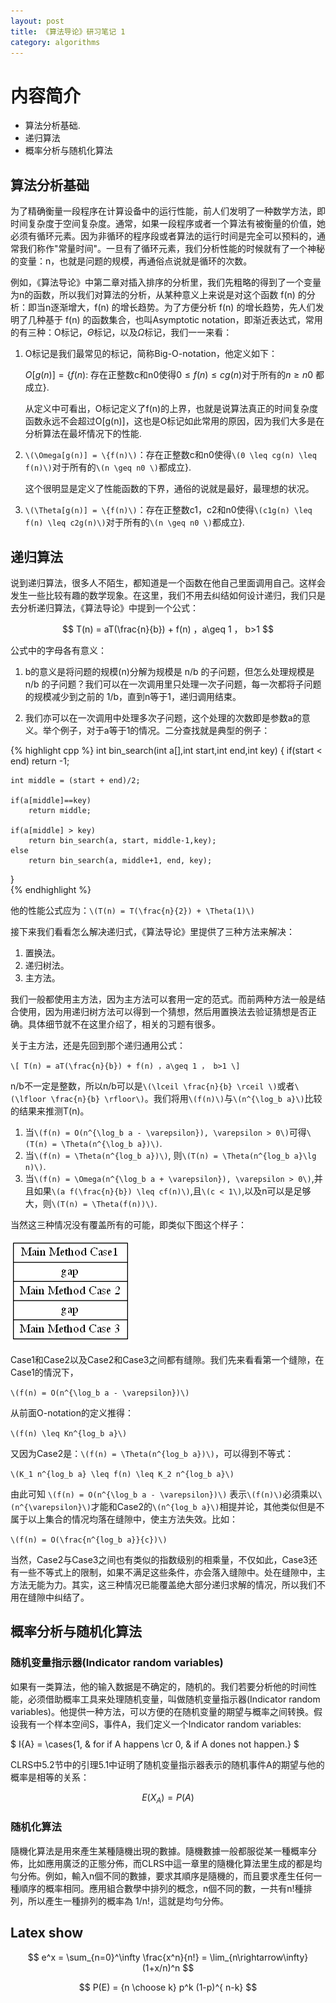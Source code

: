 ```yaml
---
layout: post
title: 《算法导论》研习笔记 1
category: algorithms
---
```


# 内容简介

* 算法分析基础.
* 递归算法
* 概率分析与随机化算法


## 算法分析基础

为了精确衡量一段程序在计算设备中的运行性能，前人们发明了一种数学方法，即时间复杂度于空间复杂度。通常，如果一段程序或者一个算法有被衡量的价值，她必须有循环元素。因为非循环的程序段或者算法的运行时间是完全可以预料的，通常我们称作"常量时间"。一旦有了循环元素，我们分析性能的时候就有了一个神秘的变量：n，也就是问题的规模，再通俗点说就是循环的次数。

例如，《算法导论》中第二章对插入排序的分析里，我们先粗略的得到了一个变量为n的函数，所以我们对算法的分析，从某种意义上来说是对这个函数 f(n) 的分析：即当n逐渐增大，f(n) 的增长趋势。为了方便分析 f(n) 的增长趋势，先人们发明了几种基于 f(n) 的函数集合，也叫Asymptotic notation，即渐近表达式，常用的有三种：O标记，$\Theta$标记，以及$\Omega$标记，我们一一来看：

1. O标记是我们最常见的标记，简称Big-O-notation，他定义如下：

   $O[g(n)] = \{f(n)$: 存在正整数c和n0使得$0 \leq f(n) \leq cg(n)$对于所有的$n \geq n0$ 都成立\}.

   从定义中可看出，O标记定义了f(n)的上界，也就是说算法真正的时间复杂度函数永远不会超过O[g(n)]，这也是O标记如此常用的原因，因为我们大多是在分析算法在最坏情况下的性能.

2. `\(\Omega[g(n)] = \{f(n)\)`：存在正整数c和n0使得`\(0 \leq cg(n) \leq f(n)\)`对于所有的`\(n \geq n0 \)`都成立}.

   这个很明显是定义了性能函数的下界，通俗的说就是最好，最理想的状况。

3. `\(\Theta[g(n)] = \{f(n)\)`：存在正整数c1，c2和n0使得`\(c1g(n) \leq f(n) \leq c2g(n)\)`对于所有的`\(n \geq n0 \)`都成立}.


## 递归算法

说到递归算法，很多人不陌生，都知道是一个函数在他自己里面调用自己。这样会发生一些比较有趣的数学现象。在这里，我们不用去纠结如何设计递归，我们只是去分析递归算法，《算法导论》中提到一个公式：

$$
T(n) = aT(\frac{n}{b}) + f(n) ，a\geq 1 ， b>1
$$

公式中的字母各有意义：

1. b的意义是将问题的规模(n)分解为规模是 n/b 的子问题，但怎么处理规模是 n/b 的子问题？我们可以在一次调用里只处理一次子问题，每一次都将子问题的规模减少到之前的 1/b，直到n等于1，递归调用结束。

2. 我们亦可以在一次调用中处理多次子问题，这个处理的次数即是参数a的意义。举个例子，对于a等于1的情况。二分查找就是典型的例子：

{% highlight cpp %}
int bin_search(int a[],int start,int end,int key)
{
	if(start < end) return -1;     
      
	int middle = (start + end)/2;     
	
	if(a[middle]==key)     
		return middle;     
				    
	if(a[middle] > key)     
		return bin_search(a, start, middle-1,key);     
	else     
		return bin_search(a, middle+1, end, key);     
}    
{% endhighlight %}

他的性能公式应为：`\(T(n) = T(\frac{n}{2}) + \Theta(1)\)`


接下来我们看看怎么解决递归式，《算法导论》里提供了三种方法来解决：

1. 置换法。
2. 递归树法。
3. 主方法。

我们一般都使用主方法，因为主方法可以套用一定的范式。而前两种方法一般是结合使用，因为用递归树方法可以得到一个猜想，然后用置换法去验证猜想是否正确。具体细节就不在这里介绍了，相关的习题有很多。

关于主方法，还是先回到那个递归通用公式：

`\[
T(n) = aT(\frac{n}{b}) + f(n) ，a\geq 1 ， b>1
\]`

n/b不一定是整数，所以n/b可以是`\(\lceil \frac{n}{b} \rceil \)`或者`\(\lfloor \frac{n}{b} \rfloor\)`。我们将用`\(f(n)\)`与`\(n^{\log_b a}\)`比较的结果来推测T(n)。

1. 当`\(f(n) = O(n^{\log_b a - \varepsilon}), \varepsilon > 0\)`可得`\(T(n) = \Theta(n^{\log_b a})\)`.
2. 当`\(f(n) = \Theta(n^{log_b a})\)`, 则`\(T(n) = \Theta(n^{log_b a}\lg n)\)`.
3. 当`\(f(n) = \Omega(n^{\log_b a + \varepsilon}), \varepsilon > 0\)`,并且如果`\(a f(\frac{n}{b}) \leq cf(n)\)`,且`\(c < 1\)`,以及n可以是足够大，则`\(T(n) = \Theta(f(n))\)`.

当然这三种情况没有覆盖所有的可能，即类似下图这个样子：

![case graph](\images\article\main-method-case.png)

Case1和Case2以及Case2和Case3之间都有缝隙。我们先来看看第一个缝隙，在Case1的情況下，

`\(f(n) = O(n^{\log_b a - \varepsilon})\)`

从前面O-notation的定义推得：

`\(f(n) \leq Kn^{log_b a}\)`

又因为Case2是：`\(f(n) = \Theta(n^{log_b a})\)`，可以得到不等式：

`\(K_1 n^{log_b a} \leq f(n) \leq K_2 n^{log_b a}\)`

由此可知 `\(f(n) = O(n^{\log_b a - \varepsilon})\)` 表示`\(f(n)\)`必須乘以`\(n^{\varepsilon}\)`才能和Case2的`\(n^{log_b a}\)`相提并论，其他类似但是不属于以上集合的情况均落在缝隙中，使主方法失效。比如：

`\(f(n) = O(\frac{n^{log_b a}}{c})\)`

当然，Case2与Case3之间也有类似的指数级别的相乘量，不仅如此，Case3还有一些不等式上的限制，如果不满足这些条件，亦会落入缝隙中。处在缝隙中，主方法无能为力。其实，这三种情况已能覆盖绝大部分递归求解的情况，所以我们不用在缝隙中纠结了。

## 概率分析与随机化算法

### 随机变量指示器(Indicator random variables)

如果有一类算法，他的输入数据是不确定的，随机的。我们若要分析他的时间性能，必须借助概率工具来处理随机变量，叫做随机变量指示器(Indicator random variables)。他提供一种方法，可以方便的在随机变量的期望与概率之间转换。假设我有一个样本空间S，事件A，我们定义一个Indicator random variables:

$
I\{A\} = \cases{1, & for if A happens \cr 0, & if A dones not happen.}
$

CLRS中5.2节中的引理5.1中证明了随机变量指示器表示的随机事件A的期望与他的概率是相等的关系：

$$
E(X_A) = P(A)
$$

### 随机化算法

隨機化算法是用來產生某種隨機出現的數據。隨機數據一般都服從某一種概率分佈，比如應用廣泛的正態分佈，而CLRS中這一章里的隨機化算法里生成的都是均勻分佈。例如，輸入n個不同的數據，要求其順序是隨機的，而且要求產生任何一種順序的概率相同。應用組合數學中排列的概念，n個不同的數，一共有n!種排列，所以產生一種排列的概率為 1/n!，這就是均勻分佈。

## Latex show ##

$$
e^x = \sum_{n=0}^\infty \frac{x^n}{n!} = \lim_{n\rightarrow\infty} (1+x/n)^n
$$

$$
P(E)   = {n \choose k} p^k (1-p)^{ n-k}
$$
